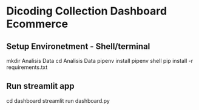 # Dicoding Collection Dashboard Ecommerce

## Setup Environetment - Shell/terminal

mkdir Analisis Data
cd Analisis Data
pipenv install
pipenv shell
pip install -r requirements.txt

## Run streamlit app

cd dashboard
streamlit run dashboard.py